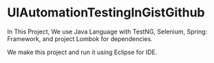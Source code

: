 # UIAutomationTestingInGistGithub

In This Project, We use Java Language with TestNG, Selenium, Spring: Framework, and project Lombok for dependencies.

We make this project and run it using Eclipse for IDE.
